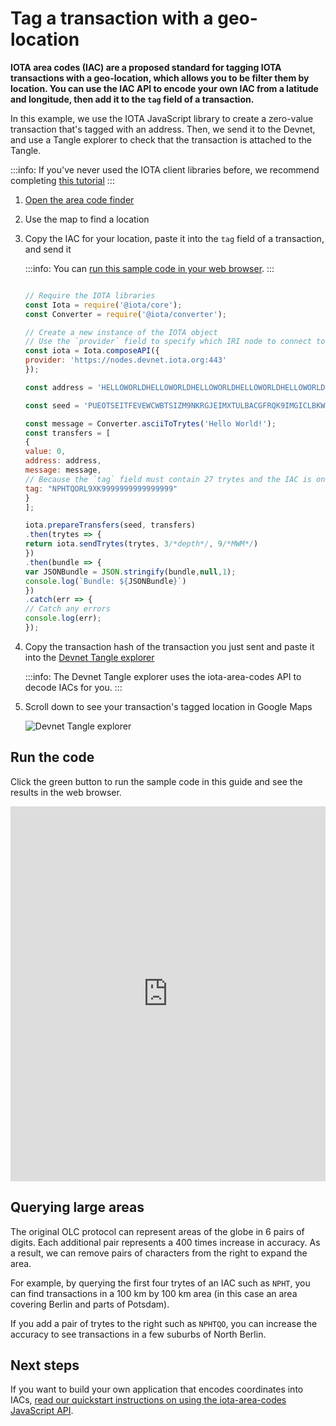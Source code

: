 # Tag a transaction with a geo-location

**IOTA area codes (IAC) are a proposed standard for tagging IOTA transactions with a geo-location, which allows you to be filter them by location. You can use the IAC API to encode your own IAC from a latitude and longitude, then add it to the `tag` field of a transaction.**

In this example, we use the IOTA JavaScript library to create a zero-value transaction that's tagged with an address. Then, we send it to the Devnet, and use a Tangle explorer to check that the transaction is attached to the Tangle.

:::info:
If you've never used the IOTA client libraries before, we recommend completing [this tutorial](root://getting-started/0.1/tutorials/send-a-zero-value-transaction-with-nodejs.md)
:::

1. [Open the area code finder](https://utils.iota.org/area-codes)

2. Use the map to find a location

3. Copy the IAC for your location, paste it into the `tag` field of a transaction, and send it

    :::info:
    You can [run this sample code in your web browser](#run-the-code).
    :::

    ```js

    // Require the IOTA libraries
    const Iota = require('@iota/core');
    const Converter = require('@iota/converter');

    // Create a new instance of the IOTA object
    // Use the `provider` field to specify which IRI node to connect to
    const iota = Iota.composeAPI({
    provider: 'https://nodes.devnet.iota.org:443'
    });

    const address = 'HELLOWORLDHELLOWORLDHELLOWORLDHELLOWORLDHELLOWORLDHELLOWORLDHELLOWORLDHELLOWORLDD';

    const seed = 'PUEOTSEITFEVEWCWBTSIZM9NKRGJEIMXTULBACGFRQK9IMGICLBKW9TTEVSDQMGWKBXPVCBMMCXWMNPDX';

    const message = Converter.asciiToTrytes('Hello World!');
    const transfers = [
    {
    value: 0,
    address: address,
    message: message,
    // Because the `tag` field must contain 27 trytes and the IAC is only 11 trytes long, we append 9s (null values) to the end of it.
    tag: "NPHTQORL9XK9999999999999999"
    }
    ];

    iota.prepareTransfers(seed, transfers)
    .then(trytes => {
    return iota.sendTrytes(trytes, 3/*depth*/, 9/*MWM*/)
    })
    .then(bundle => {
    var JSONBundle = JSON.stringify(bundle,null,1);
    console.log(`Bundle: ${JSONBundle}`)
    })
    .catch(err => {
    // Catch any errors
    console.log(err);
    });
    ```

4. Copy the transaction hash of the transaction you just sent and paste it into the [Devnet Tangle explorer](https://devnet.thetangle.org/)

    :::info:
    The Devnet Tangle explorer uses the iota-area-codes API to decode IACs for you.
    :::

5. Scroll down to see your transaction's tagged location in Google Maps

    ![Devnet Tangle explorer](../images/devnet-explorer.png)

## Run the code

Click the green button to run the sample code in this guide and see the results in the web browser.

<iframe height="600px" width="100%" src="https://repl.it/@jake91/IOTA-area-codea?lite=true" scrolling="no" frameborder="no" allowtransparency="true" allowfullscreen="true" sandbox="allow-forms allow-pointer-lock allow-popups allow-same-origin allow-scripts allow-modals"></iframe>

## Querying large areas

The original OLC protocol can represent areas of the globe in 6 pairs of digits. Each additional pair represents a 400 times increase in accuracy. As a result, we can remove pairs of characters from the right to expand the area.

For example, by querying the first four trytes of an IAC such as `NPHT`, you can find transactions in a 100 km by 100 km area (in this case an area covering Berlin and parts of Potsdam).

If you add a pair of trytes to the right such as `NPHTQO`, you can increase the accuracy to see transactions in a few suburbs of North Berlin.

## Next steps

If you want to build your own application that encodes coordinates into IACs, [read our quickstart instructions on using the iota-area-codes JavaScript API](https://github.com/iotaledger/iota-area-codes).




